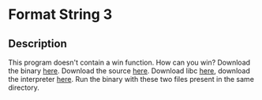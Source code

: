 # Format String 3

## Description
This program doesn't contain a win function. How can you win?
Download the binary [here](https://play.picoctf.org/practice/challenge/449?originalEvent=73&page=2).
Download the source [here](https://play.picoctf.org/practice/challenge/449?originalEvent=73&page=2).
Download libc [here](https://play.picoctf.org/practice/challenge/449?originalEvent=73&page=2), download the interpreter [here](https://play.picoctf.org/practice/challenge/449?originalEvent=73&page=2). Run the binary with these two files present in the same directory.
